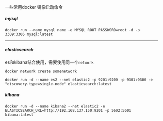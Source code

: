 一些常用docker 镜像启动命令

##### mysql
```
docker run --name mysql_name -e MYSQL_ROOT_PASSWORD=root -d -p 3309:3306 mysql:latest
```

---

##### elasticsearch
es和kibana结合使用，需要使用同一个`network`
```
docker network create somenetwork

docker run -d --name es2 --net elastic2 -p 9201:9200 -p 9301:9300 -e "discovery.type=single-node" elasticsearch:latest

```


##### kibana
```
docker run -d --name kibana2 --net elastic2 -e ELASTICSEARCH_URL=http://192.168.137.150:9201 -p 5602:5601 kibana:latest
```
